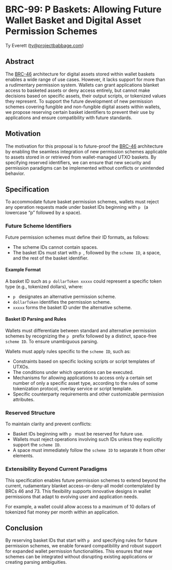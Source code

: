 # BRC-99: P Baskets: Allowing Future Wallet Basket and Digital Asset Permission Schemes

Ty Everett (ty@projectbabbage.com)

## Abstract

The [BRC-46](../wallet/0046.md) architecture for digital assets stored within wallet baskets enables a wide range of use cases. However, it lacks support for more than a rudimentary permission system. Wallets can grant applications blanket access to basketed assets or deny access entirely, but cannot make decisions based on specific assets, their output scripts, or tokenized values they represent. To support the future development of new permission schemes covering fungible and non-fungible digital assets within wallets, we propose reserving certain basket identifiers to prevent their use by applications and ensure compatibility with future standards.

## Motivation

The motivation for this proposal is to future-proof the [BRC-46](../wallet/0046.md) architecture by enabling the seamless integration of new permission schemes applicable to assets stored in or retrieved from wallet-managed UTXO baskets. By specifying reserved identifiers, we can ensure that new security and permission paradigms can be implemented without conflicts or unintended behavior.

## Specification

To accommodate future basket permission schemes, wallets must reject any operation requests made under basket IDs beginning with `p ` (a lowercase “p” followed by a space).

### Future Scheme Identifiers

Future permission schemes must define their ID formats, as follows:

- The scheme IDs cannot contain spaces.
- The basket IDs must start with `p `, followed by the `scheme ID`, a space, and the rest of the basket identifier.

#### Example Format

A basket ID such as `p dollarToken xxxxx` could represent a specific token type (e.g., tokenized dollars), where:

- `p ` designates an alternative permission scheme.
- `dollarToken` identifies the permission scheme.
- `xxxxx` forms the basket ID under the alternative scheme.

#### Basket ID Parsing and Rules

Wallets must differentiate between standard and alternative permission schemes by recognizing the `p ` prefix followed by a distinct, space-free `scheme ID`. To ensure unambiguous parsing.

Wallets must apply rules specific to the `scheme ID`, such as:

- Constraints based on specific locking scripts or script templates of UTXOs.
- The conditions under which operations can be executed.
- Mechanisms for allowing applications to access only a certain set number of only a specific asset type, according to the rules of some tokenization protocol, overlay service or script template.
- Specific counterparty requirements and other customizable permission attributes.

### Reserved Structure

To maintain clarity and prevent conflicts:

- Basket IDs beginning with `p ` must be reserved for future use.
- Wallets must reject operations involving such IDs unless they explicitly support the `scheme ID`.
- A space must immediately follow the `scheme ID` to separate it from other elements.

### Extensibility Beyond Current Paradigms

This specification enables future permission schemes to extend beyond the current, rudamentary blanket access-or-deny-all model contemplated by BRCs 46 and 73. This flexibility supports innovative designs in wallet permissions that adapt to evolving user and application needs.

For example, a wallet could allow access to a maximum of 10 dollars of tokenized fiat money per month within an application.

## Conclusion

By reserving basket IDs that start with `p ` and specifying rules for future permission schemes, we enable forward compatibility and robust support for expanded wallet permission functionalities. This ensures that new schemes can be integrated without disrupting existing applications or creating parsing ambiguities.
